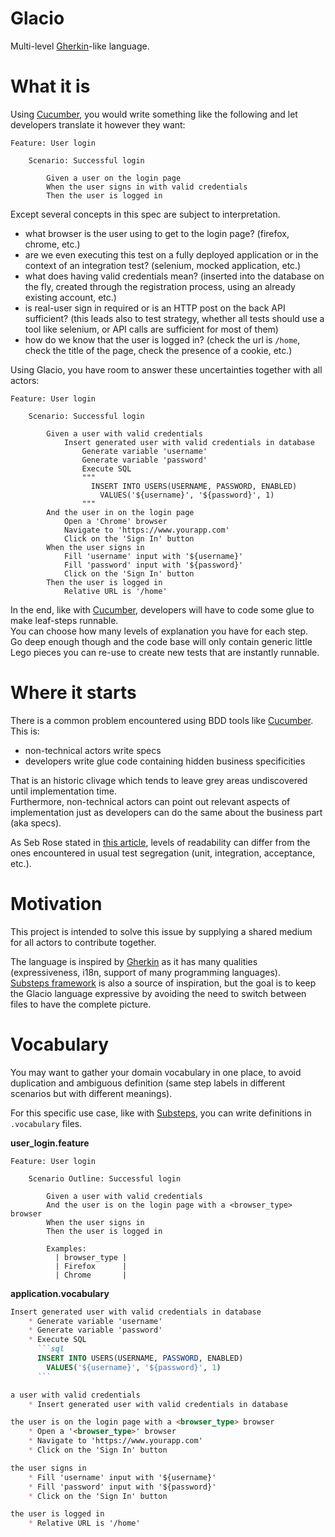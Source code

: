 # Glacio
Multi-level [Gherkin](https://docs.cucumber.io/gherkin/reference/)-like language.

# What it is

Using [Cucumber](https://docs.cucumber.io/), you would write something like the following and let developers translate it however they want:
```gherkin
Feature: User login

    Scenario: Successful login

        Given a user on the login page
        When the user signs in with valid credentials
        Then the user is logged in
```

Except several concepts in this spec are subject to interpretation.
 * what browser is the user using to get to the login page? (firefox, chrome, etc.)
 * are we even executing this test on a fully deployed application or in the context of an integration test? (selenium, mocked application, etc.)
 * what does having valid credentials mean? (inserted into the database on the fly, created through the registration process, using an already existing account, etc.)
 * is real-user sign in required or is an HTTP post on the back API sufficient? (this leads also to test strategy, whether all tests should use a tool like selenium, or API calls are sufficient for most of them)
 * how do we know that the user is logged in? (check the url is `/home`, check the title of the page, check the presence of a cookie, etc.)

Using Glacio, you have room to answer these uncertainties together with all actors:
```glacio
Feature: User login

    Scenario: Successful login

        Given a user with valid credentials
            Insert generated user with valid credentials in database
                Generate variable 'username'
                Generate variable 'password'
                Execute SQL
                """
                  INSERT INTO USERS(USERNAME, PASSWORD, ENABLED)
                    VALUES('${username}', '${password}', 1)
                """
        And the user in on the login page
            Open a 'Chrome' browser
            Navigate to 'https://www.yourapp.com'
            Click on the 'Sign In' button
        When the user signs in
            Fill 'username' input with '${username}'
            Fill 'password' input with '${password}'
            Click on the 'Sign In' button
        Then the user is logged in
            Relative URL is '/home'
```

In the end, like with [Cucumber](https://docs.cucumber.io/), developers will have to code some glue to make leaf-steps runnable.  
You can choose how many levels of explanation you have for each step.  
Go deep enough though and the code base will only contain generic little Lego pieces you can re-use to create new tests that are instantly runnable.

# Where it starts
There is a common problem encountered using BDD tools like [Cucumber](https://docs.cucumber.io/).  
This is:
 * non-technical actors write specs
 * developers write glue code containing hidden business specificities

That is an historic clivage which tends to leave grey areas undiscovered until implementation time.  
Furthermore, non-technical actors can point out relevant aspects of implementation just as developers can do the same about the business part (aka specs).

As Seb Rose stated in [this article](http://claysnow.co.uk/the-testing-iceberg/), levels of readability can differ from the ones encountered in usual test segregation (unit, integration, acceptance, etc.).

# Motivation
This project is intended to solve this issue by supplying a shared medium for all actors to contribute together.  

The language is inspired by [Gherkin](https://docs.cucumber.io/gherkin/reference/) as it has many qualities (expressiveness, i18n, support of many programming languages).  
[Substeps framework](http://substeps.github.io/introduction/overview/) is also a source of inspiration, but the goal is to keep the Glacio language expressive by avoiding the need to switch between files to have the complete picture.

# Vocabulary

You may want to gather your domain vocabulary in one place, to avoid duplication and ambiguous definition (same step labels in different scenarios but with different meanings).

For this specific use case, like with [Substeps](http://substeps.github.io/introduction/overview/), you can write definitions in `.vocabulary` files.

**user_login.feature**
```glacio
Feature: User login

    Scenario Outline: Successful login

        Given a user with valid credentials
        And the user is on the login page with a <browser_type> browser
        When the user signs in
        Then the user is logged in

        Examples:
          | browser_type |
          | Firefox      |
          | Chrome       |
```

**application.vocabulary**
```markdown
Insert generated user with valid credentials in database
    * Generate variable 'username'
    * Generate variable 'password'
    * Execute SQL
      ```sql
      INSERT INTO USERS(USERNAME, PASSWORD, ENABLED)
        VALUES('${username}', '${password}', 1)
      ```

a user with valid credentials
    * Insert generated user with valid credentials in database

the user is on the login page with a <browser_type> browser
    * Open a '<browser_type>' browser
    * Navigate to 'https://www.yourapp.com'
    * Click on the 'Sign In' button

the user signs in
    * Fill 'username' input with '${username}'
    * Fill 'password' input with '${password}'
    * Click on the 'Sign In' button

the user is logged in
    * Relative URL is '/home'
```
